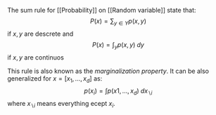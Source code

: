 The sum rule for [[Probability]] on [[Random variable]] state that:
$$
P(x) = \sum_{y \in Y} p(x,y)
$$ if $x,y$ are descrete and 
$$
P(x) = \int_y p(x,y) \; dy
$$ if $x,y$  are continuos

This rule is also known as the _marginalization property_.
It can be also generalized for $x = [x_1,\dots,x_d]$ as:
$$
p(x_i) = \int p(x1,\dots,x_d) \; dx_{\backslash i}
$$
where $x_{\backslash i}$ means everything ecept $x_i$.
